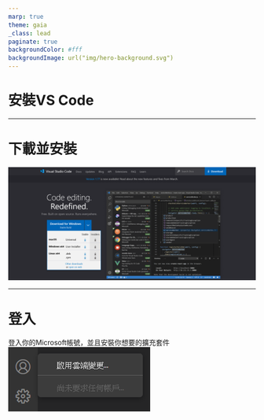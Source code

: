 ```yaml
---
marp: true
theme: gaia
_class: lead
paginate: true
backgroundColor: #fff
backgroundImage: url("img/hero-background.svg")
---
```

<style>
marp-pre{
     border-radius: 13px;
}
code{
    border-radius: 7px;
}
</style>

# 安裝VS Code

---
# 下載並安裝
![width:1000](img/VSCode.png)

---

# 登入
登入你的Microsoft帳號，並且安裝你想要的擴充套件
![width:700](img/login.png)


